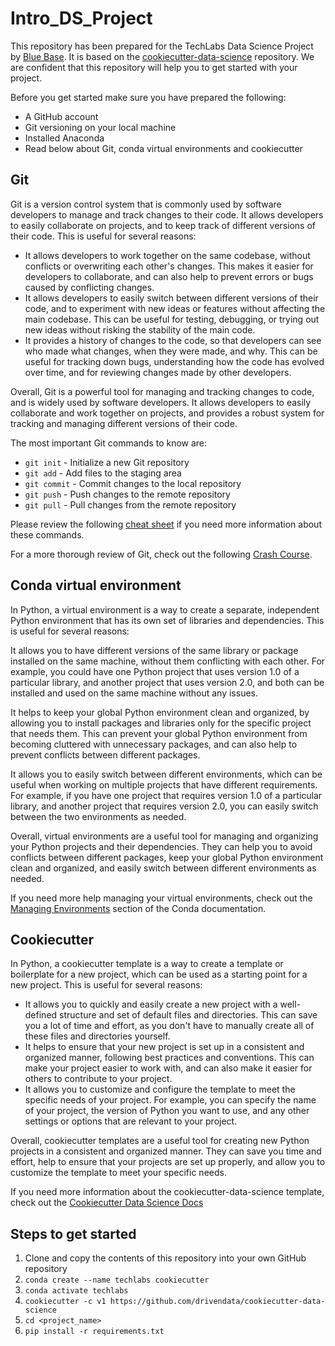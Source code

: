 # Intro_DS_Project
This repository has been prepared for the TechLabs Data Science Project by [Blue Base](https://bluebasesolutions.com/). It is based on the [cookiecutter-data-science](https://github.com/drivendata/cookiecutter-data-science) repository. We are confident that this repository will help you to get started with your project.

Before you get started make sure you have prepared the following:
- A GitHub account
- Git versioning on your local machine
- Installed Anaconda
- Read below about Git, conda virtual environments and cookiecutter

## Git
Git is a version control system that is commonly used by software developers to manage and track changes to their code. It allows developers to easily collaborate on projects, and to keep track of different versions of their code. This is useful for several reasons:

- It allows developers to work together on the same codebase, without conflicts or overwriting each other's changes. This makes it easier for developers to collaborate, and can also help to prevent errors or bugs caused by conflicting changes.
- It allows developers to easily switch between different versions of their code, and to experiment with new ideas or features without affecting the main codebase. This can be useful for testing, debugging, or trying out new ideas without risking the stability of the main code.
- It provides a history of changes to the code, so that developers can see who made what changes, when they were made, and why. This can be useful for tracking down bugs, understanding how the code has evolved over time, and for reviewing changes made by other developers.

Overall, Git is a powerful tool for managing and tracking changes to code, and is widely used by software developers. It allows developers to easily collaborate and work together on projects, and provides a robust system for tracking and managing different versions of their code.

The most important Git commands to know are:
- `git init` - Initialize a new Git repository
- `git add` - Add files to the staging area
- `git commit` - Commit changes to the local repository
- `git push` - Push changes to the remote repository
- `git pull` - Pull changes from the remote repository

Please review the following [cheat sheet](https://education.github.com/git-cheat-sheet-education.pdf) if you need more information about these commands.

For a more thorough review of Git, check out the following [Crash Course](https://www.youtube.com/watch?v=RGOj5yH7evk).

## Conda virtual environment
In Python, a virtual environment is a way to create a separate, independent Python environment that has its own set of libraries and dependencies. This is useful for several reasons:

It allows you to have different versions of the same library or package installed on the same machine, without them conflicting with each other. For example, you could have one Python project that uses version 1.0 of a particular library, and another project that uses version 2.0, and both can be installed and used on the same machine without any issues.

It helps to keep your global Python environment clean and organized, by allowing you to install packages and libraries only for the specific project that needs them. This can prevent your global Python environment from becoming cluttered with unnecessary packages, and can also help to prevent conflicts between different packages.

It allows you to easily switch between different environments, which can be useful when working on multiple projects that have different requirements. For example, if you have one project that requires version 1.0 of a particular library, and another project that requires version 2.0, you can easily switch between the two environments as needed.

Overall, virtual environments are a useful tool for managing and organizing your Python projects and their dependencies. They can help you to avoid conflicts between different packages, keep your global Python environment clean and organized, and easily switch between different environments as needed.

If you need more help managing your virtual environments, check out the [Managing Environments](https://docs.conda.io/projects/conda/en/latest/user-guide/tasks/manage-environments.html) section of the Conda documentation.

## Cookiecutter
In Python, a cookiecutter template is a way to create a template or boilerplate for a new project, which can be used as a starting point for a new project. This is useful for several reasons:

- It allows you to quickly and easily create a new project with a well-defined structure and set of default files and directories. This can save you a lot of time and effort, as you don't have to manually create all of these files and directories yourself.
- It helps to ensure that your new project is set up in a consistent and organized manner, following best practices and conventions. This can make your project easier to work with, and can also make it easier for others to contribute to your project.
- It allows you to customize and configure the template to meet the specific needs of your project. For example, you can specify the name of your project, the version of Python you want to use, and any other settings or options that are relevant to your project.

Overall, cookiecutter templates are a useful tool for creating new Python projects in a consistent and organized manner. They can save you time and effort, help to ensure that your projects are set up properly, and allow you to customize the template to meet your specific needs.

If you need more information about the cookiecutter-data-science template, check out the [Cookiecutter Data Science Docs](https://drivendata.github.io/cookiecutter-data-science/)

## Steps to get started
1. Clone and copy the contents of this repository into your own GitHub repository
2. `conda create --name techlabs cookiecutter`
3. `conda activate techlabs`
4. `cookiecutter -c v1 https://github.com/drivendata/cookiecutter-data-science`
5. `cd <project_name>`
6. `pip install -r requirements.txt`